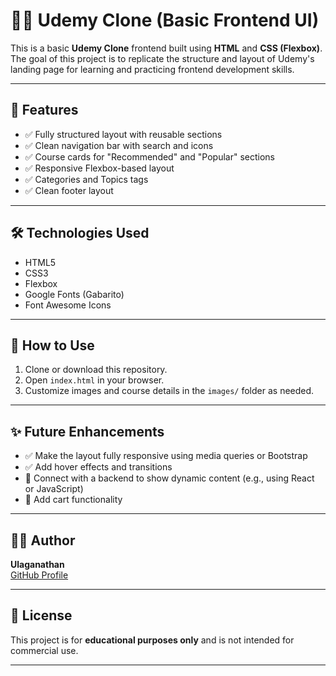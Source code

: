 # 🧑‍💻 Udemy Clone (Basic Frontend UI)

This is a basic **Udemy Clone** frontend built using **HTML** and **CSS (Flexbox)**. The goal of this project is to replicate the structure and layout of Udemy's landing page for learning and practicing frontend development skills.

---

## 🚀 Features

- ✅ Fully structured layout with reusable sections  
- ✅ Clean navigation bar with search and icons  
- ✅ Course cards for "Recommended" and "Popular" sections  
- ✅ Responsive Flexbox-based layout  
- ✅ Categories and Topics tags  
- ✅ Clean footer layout  

---

## 🛠️ Technologies Used

- HTML5  
- CSS3  
- Flexbox  
- Google Fonts (Gabarito)  
- Font Awesome Icons  

---

## 📌 How to Use

1. Clone or download this repository.
2. Open `index.html` in your browser.
3. Customize images and course details in the `images/` folder as needed.

---

## ✨ Future Enhancements

- ✅ Make the layout fully responsive using media queries or Bootstrap  
- ✅ Add hover effects and transitions  
- 🔄 Connect with a backend to show dynamic content (e.g., using React or JavaScript)  
- 🛒 Add cart functionality  

---

## 🧑‍🎓 Author

**Ulaganathan**  
[GitHub Profile](https://github.com/Ulaganathan0709)

---

## 📃 License

This project is for **educational purposes only** and is not intended for commercial use.

---

